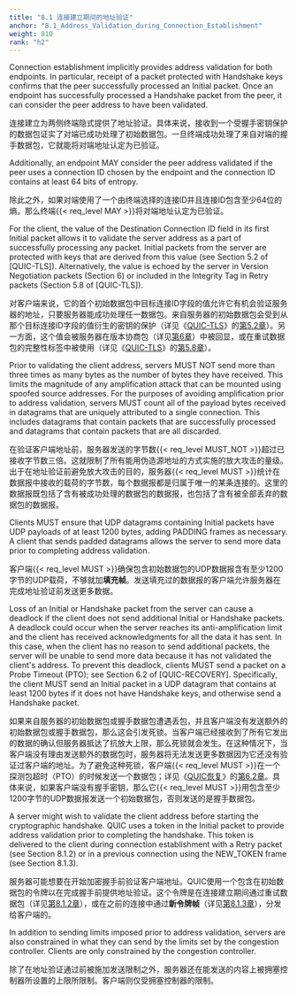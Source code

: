 ```yaml
---
title: "8.1 连接建立期间的地址验证"
anchor: "8.1_Address_Validation_during_Connection_Establishment"
weight: 810
rank: "h2"
---
```


Connection establishment implicitly provides address validation for both endpoints. In particular, receipt of a packet protected with Handshake keys confirms that the peer successfully processed an Initial packet. Once an endpoint has successfully processed a Handshake packet from the peer, it can consider the peer address to have been validated.

连接建立为两侧终端隐式提供了地址验证。具体来说，接收到一个受握手密钥保护的数据包证实了对端已成功处理了初始数据包。一旦终端成功处理了来自对端的握手数据包，它就能将对端地址认定为已验证。

Additionally, an endpoint MAY consider the peer address validated if the peer uses a connection ID chosen by the endpoint and the connection ID contains at least 64 bits of entropy.

除此之外，如果对端使用了一个由终端选择的连接ID并且连接ID包含至少64位的熵，那么终端{{< req_level MAY >}}将对端地址认定为已验证。

For the client, the value of the Destination Connection ID field in its first Initial packet allows it to validate the server address as a part of successfully processing any packet. Initial packets from the server are protected with keys that are derived from this value (see Section 5.2 of [QUIC-TLS]). Alternatively, the value is echoed by the server in Version Negotiation packets (Section 6) or included in the Integrity Tag in Retry packets (Section 5.8 of [QUIC-TLS]).

对客户端来说，它的首个初始数据包中目标连接ID字段的值允许它有机会验证服务器的地址，只要服务器能成功处理任一数据包。来自服务器的初始数据包会受到从那个目标连接ID字段的值衍生的密钥的保护（详见《[QUIC-TLS]()》的[第5.2章]()）。另一方面，这个值会被服务器在版本协商包（详见[第6章]()）中被回显，或在重试数据包的完整性标签中被使用（详见《[QUIC-TLS]()》的[第5.8章]()）。

Prior to validating the client address, servers MUST NOT send more than three times as many bytes as the number of bytes they have received. This limits the magnitude of any amplification attack that can be mounted using spoofed source addresses. For the purposes of avoiding amplification prior to address validation, servers MUST count all of the payload bytes received in datagrams that are uniquely attributed to a single connection. This includes datagrams that contain packets that are successfully processed and datagrams that contain packets that are all discarded.

在验证客户端地址前，服务器发送的字节数{{< req_level MUST_NOT >}}超过已接收字节数三倍。这就限制了所有能用伪造源地址的方式实施的放大攻击的量级。出于在地址验证前避免放大攻击的目的，服务器{{< req_level MUST >}}统计在数据报中接收的载荷的字节数，每个数据报都是归属于唯一的某条连接的。这里的数据报既包括了含有被成功处理的数据包的数据报，也包括了含有被全部丢弃的数据包的数据报。

Clients MUST ensure that UDP datagrams containing Initial packets have UDP payloads of at least 1200 bytes, adding PADDING frames as necessary. A client that sends padded datagrams allows the server to send more data prior to completing address validation.

客户端{{< req_level MUST >}}确保包含初始数据包的UDP数据报含有至少1200字节的UDP载荷，不够就加**填充帧**。发送填充过的数据报的客户端允许服务器在完成地址验证前发送更多数据。

Loss of an Initial or Handshake packet from the server can cause a deadlock if the client does not send additional Initial or Handshake packets. A deadlock could occur when the server reaches its anti-amplification limit and the client has received acknowledgments for all the data it has sent. In this case, when the client has no reason to send additional packets, the server will be unable to send more data because it has not validated the client's address. To prevent this deadlock, clients MUST send a packet on a Probe Timeout (PTO); see Section 6.2 of [QUIC-RECOVERY]. Specifically, the client MUST send an Initial packet in a UDP datagram that contains at least 1200 bytes if it does not have Handshake keys, and otherwise send a Handshake packet.

如果来自服务器的初始数据包或握手数据包遭遇丢包，并且客户端没有发送额外的初始数据包或握手数据包，那么这会引发死锁。当客户端已经接收到了所有它发出的数据的确认但服务器抵达了抗放大上限，那么死锁就会发生。在这种情况下，当客户端没有理由发送额外的数据包时，服务器将无法发送更多数据因为它还没有验证过客户端的地址。为了避免这种死锁，客户端{{< req_level MUST >}}在一个探测包超时（PTO）的时候发送一个数据包；详见《[QUIC恢复]()》的[第6.2章]()。具体来说，如果客户端没有握手密钥，那么它{{< req_level MUST >}}用包含至少1200字节的UDP数据报发送一个初始数据包，否则发送的是握手数据包。

A server might wish to validate the client address before starting the cryptographic handshake. QUIC uses a token in the Initial packet to provide address validation prior to completing the handshake. This token is delivered to the client during connection establishment with a Retry packet (see Section 8.1.2) or in a previous connection using the NEW_TOKEN frame (see Section 8.1.3).

服务器可能想要在开始加密握手前验证客户端地址。QUIC使用一个包含在初始数据包的令牌以在完成握手前提供地址验证。这个令牌是在连接建立期间通过重试数据包（详见[第8.1.2章]()），或在之前的连接中通过**新令牌帧**（详见[第8.1.3章]()），分发给客户端的。

In addition to sending limits imposed prior to address validation, servers are also constrained in what they can send by the limits set by the congestion controller. Clients are only constrained by the congestion controller.

除了在地址验证通过前被施加发送限制之外，服务器还在能发送的内容上被拥塞控制器所设置的上限所限制。客户端则仅受拥塞控制器的限制。
